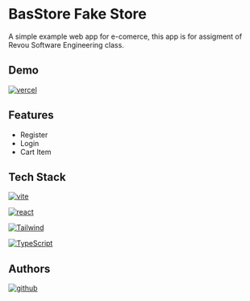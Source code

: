# BasStore Fake Store

A simple example web app for e-comerce, this app is for assigment of Revou Software Engineering class.

## Demo

[![vercel](https://img.shields.io/badge/Vercel-000000.svg?style=for-the-badge&logo=Vercel&logoColor=white)](https://project-milestone-2-galuhbaskoro.vercel.app)

## Features

- Register
- Login
- Cart Item

## Tech Stack

[![vite](https://img.shields.io/badge/Vite-646CFF.svg?style=for-the-badge&logo=Vite&logoColor=white)]()

[![react](https://img.shields.io/badge/React-61DAFB.svg?style=for-the-badge&logo=React&logoColor=black)]()

[![Tailwind](https://img.shields.io/badge/Tailwind%20CSS-06B6D4.svg?style=for-the-badge&logo=Tailwind-CSS&logoColor=white)]()

[![TypeScript](https://img.shields.io/badge/TypeScript-3178C6.svg?style=for-the-badge&logo=TypeScript&logoColor=white)]()

## Authors

[![github](https://img.shields.io/badge/GitHub-181717.svg?style=for-the-badge&logo=GitHub&logoColor=white)](https://github.com/galuhbaskoro)
